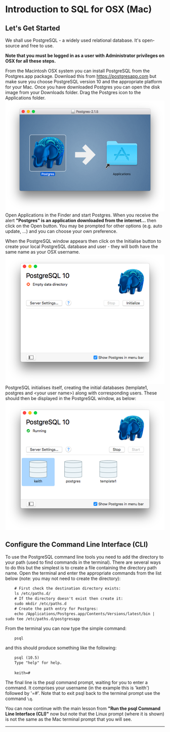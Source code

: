 # Introduction to SQL for OSX (Mac)

## Let's Get Started
We shall use PostgreSQL - a widely used relational database. It's open-source and free to use.

**Note that you must be logged in as a user with Administrator privileges on OSX for all these steps.**

From the Macintosh OSX system you can install PostgreSQL from the Postgres.app package. Download this from https://postgresapp.com but make sure you choose PostgreSQL version 10 and the appropriate platform for your Mac. Once you have downloaded Postgres you can open the disk image from your Downloads folder. Drag the Postgres icon to the Applications folder.
![Postgres Disk Image](mac-screenshots/Screenshot_Postgres_disk.png)
Open Applications in the Finder and start Postgres. When you receive the alert **"Postgres" is an application downloaded from the internet...** then click on the Open button. You may be prompted for other options (e.g. auto update, ...) and you can choose your own preference.

When the PostgreSQL window appears then click on the Initialise button to create your local PostgreSQL database and user - they will both have the same name as your OSX username.
![Initialise](mac-screenshots/Screenshot_Postgres_initialise.png)
PostgreSQL initialises itself, creating the initial databases (template1, postgres and &lt;your user name>) along with corresponding users. These should then be displayed in the PostgreSQL window, as below:
![Running](mac-screenshots/Screenshot_Postgres_running.png)
## Configure the Command Line Interface (CLI)
To use the PostgreSQL command line tools you need to add the directory to your path (used to find commands in the terminal). There are several ways to do this but the simplest is to create a file containing the directory path name. Open the terminal and enter the appropriate commands from the list below (note: you may not need to create the directory):
```
    # First check the destination directory exists:
    ls /etc/paths.d/
    # If the directory doesn't exist then create it:
    sudo mkdir /etc/paths.d
    # Create the path entry for Postgres:
    echo /Applications/Postgres.app/Contents/Versions/latest/bin | sudo tee /etc/paths.d/postgresapp
```
From the terminal you can now type the simple command:
```
    psql
```
and this should produce something like the following:
```
    psql (10.5)
    Type "help" for help.

    keith=#
```
The final line is the psql command prompt, waiting for you to enter a command. It comprises your username (in the example this is 'keith') followed by '=#'. Note that to exit psql back to the terminal prompt use the command `\q`.

You can now continue with the main lesson from **"Run the psql Command Line Interface (CLI)"** now but note that the Linux prompt (where it is shown) is not the same as the Mac terminal prompt that you will see.

---
